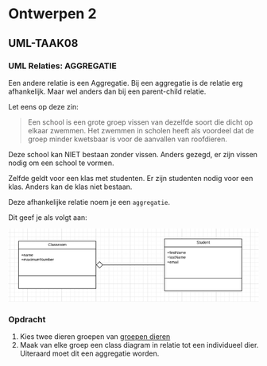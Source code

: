 # Ontwerpen 2

## UML-TAAK08

### UML Relaties: AGGREGATIE

Een andere relatie is een Aggregatie. Bij een aggregatie is de relatie erg afhankelijk. Maar wel anders dan bij een parent-child relatie.

Let eens op deze zin:

> Een school is een grote groep vissen van dezelfde soort die dicht op elkaar zwemmen. Het zwemmen in scholen heeft als voordeel dat de groep minder kwetsbaar is voor de aanvallen van roofdieren.

Deze school kan NIET bestaan zonder vissen. Anders gezegd, er zijn vissen nodig om een school te vormen.

Zelfde geldt voor een klas met studenten. Er zijn studenten nodig voor een klas. Anders kan de klas niet bestaan.

Deze afhankelijke relatie noem je een `aggregatie`.

Dit geef je als volgt aan:

![Associatie](images/aggregatie.png)

### Opdracht

1. Kies twee dieren groepen van [groepen dieren](https://www.dierenfun.com/namen-van-groepen-dieren-kudde-kolonie-school-toom/)
2. Maak van elke groep een class diagram in relatie tot een individueel dier. Uiteraard moet dit een aggregatie worden.
